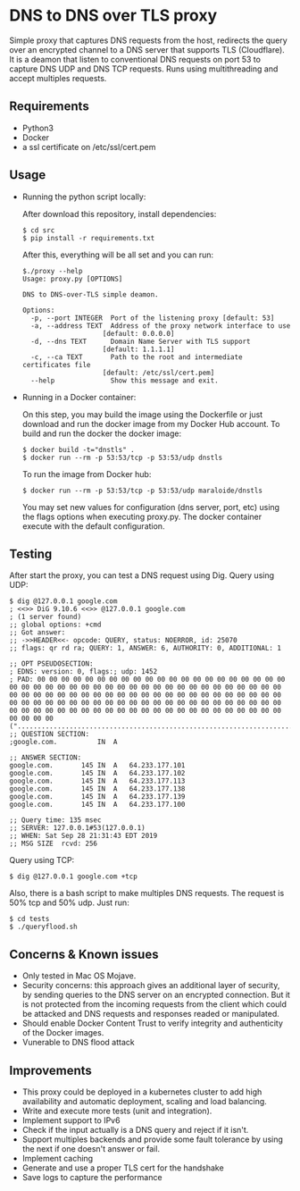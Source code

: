 # DNS to DNS over TLS proxy

Simple proxy that captures DNS requests from the host, redirects the query over
an encrypted channel to a DNS server that supports TLS (Cloudflare). 
It is a deamon that listen to conventional DNS requests on port 53 to capture
DNS UDP and DNS TCP requests.
Runs using multithreading and accept multiples requests.

## Requirements
* Python3
* Docker
* a ssl certificate on /etc/ssl/cert.pem

## Usage
* Running the python script locally:

  After download this repository, install dependencies:

  ```
  $ cd src
  $ pip install -r requirements.txt
  ```
  After this, everything will be all set and you can run:
  ```
  $./proxy --help
  Usage: proxy.py [OPTIONS]

  DNS to DNS-over-TLS simple deamon.

  Options:
    -p, --port INTEGER  Port of the listening proxy [default: 53]
    -a, --address TEXT  Address of the proxy network interface to use
                      [default: 0.0.0.0]
    -d, --dns TEXT      Domain Name Server with TLS support
                      [default: 1.1.1.1]
    -c, --ca TEXT       Path to the root and intermediate certificates file
                      [default: /etc/ssl/cert.pem]
    --help              Show this message and exit.
  ```
* Running in a Docker container:

  On this step, you may build the image using the Dockerfile or just download
  and run the docker image from my Docker Hub account.
  To build and run the docker the docker image:
  ```
  $ docker build -t="dnstls" .
  $ docker run --rm -p 53:53/tcp -p 53:53/udp dnstls
  ```
  To run the image from Docker hub:
  ```
  $ docker run --rm -p 53:53/tcp -p 53:53/udp maraloide/dnstls
  ```

  You may set new values for configuration (dns server, port, etc) using the
  flags options when executing proxy.py. The docker container execute with the
  default configuration.

## Testing
  After start the proxy, you can test a DNS request using Dig.
  Query using UDP:
  ```
  $ dig @127.0.0.1 google.com
  ; <<>> DiG 9.10.6 <<>> @127.0.0.1 google.com
  ; (1 server found)
  ;; global options: +cmd
  ;; Got answer:
  ;; ->>HEADER<<- opcode: QUERY, status: NOERROR, id: 25070
  ;; flags: qr rd ra; QUERY: 1, ANSWER: 6, AUTHORITY: 0, ADDITIONAL: 1

  ;; OPT PSEUDOSECTION:
  ; EDNS: version: 0, flags:; udp: 1452
  ; PAD: 00 00 00 00 00 00 00 00 00 00 00 00 00 00 00 00 00 00 00 00 00 00 00 00 00 00 00 00 00 00 00 00 00 00 00 00 00 00 00 00 00 00 00 00 00 00 00 00 00 00 00 00 00 00 00 00 00 00 00 00 00 00 00 00 00 00 00 00 00 00 00 00 00 00 00 00 00 00 00 00 00 00 00 00 00 00 00 00 00 00 00 00 00 00 00 00 00 00 00 00 00 00 00 00 00 00 00 00 00 00 00 00 00 00 00 00 00 (".....................................................................................................................")
  ;; QUESTION SECTION:
  ;google.com.			IN	A

  ;; ANSWER SECTION:
  google.com.		145	IN	A	64.233.177.101
  google.com.		145	IN	A	64.233.177.102
  google.com.		145	IN	A	64.233.177.113
  google.com.		145	IN	A	64.233.177.138
  google.com.		145	IN	A	64.233.177.139
  google.com.		145	IN	A	64.233.177.100

  ;; Query time: 135 msec
  ;; SERVER: 127.0.0.1#53(127.0.0.1)
  ;; WHEN: Sat Sep 28 21:31:43 EDT 2019
  ;; MSG SIZE  rcvd: 256
  ```
  Query using TCP:
  ```
  $ dig @127.0.0.1 google.com +tcp
  ```
  Also, there is a bash script to make multiples DNS requests. The request is
  50% tcp and 50% udp. Just run:
  ```
  $ cd tests
  $ ./queryflood.sh
  ```

## Concerns & Known issues
* Only tested in Mac OS Mojave.
* Security concerns: this approach gives an additional layer of security, by
sending queries to the DNS server on an encrypted connection. But it is not
protected from the incoming requests from the client which could be attacked
and DNS requests and responses readed or manipulated.
* Should enable Docker Content Trust to verify integrity and authenticity of
the Docker images.
* Vunerable to DNS flood attack

## Improvements
* This proxy could be deployed in a kubernetes cluster to add high availability
and automatic deployment, scaling and load balancing.
* Write and execute more tests (unit and integration).
* Implement support to IPv6
* Check if the input actually is a DNS query and reject if it isn't.
* Support multiples backends and provide some fault tolerance by using the next
if one doesn't answer or fail.
* Implement caching
* Generate and use a proper TLS cert for the handshake
* Save logs to capture the performance
